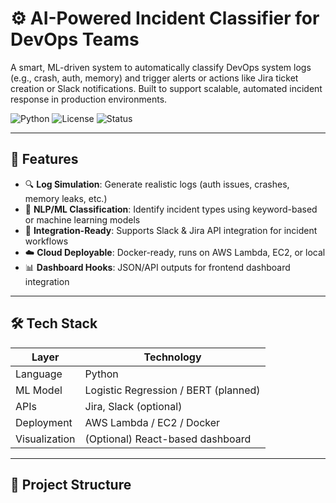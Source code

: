 # ⚙️ AI-Powered Incident Classifier for DevOps Teams

A smart, ML-driven system to automatically classify DevOps system logs (e.g., crash, auth, memory) and trigger alerts or actions like Jira ticket creation or Slack notifications. Built to support scalable, automated incident response in production environments.

![Python](https://img.shields.io/badge/Python-3.9+-blue.svg)
![License](https://img.shields.io/badge/license-MIT-green)
![Status](https://img.shields.io/badge/status-active-success)

---

## 🚀 Features

- 🔍 **Log Simulation**: Generate realistic logs (auth issues, crashes, memory leaks, etc.)
- 🤖 **NLP/ML Classification**: Identify incident types using keyword-based or machine learning models
- 🔗 **Integration-Ready**: Supports Slack & Jira API integration for incident workflows
- ☁️ **Cloud Deployable**: Docker-ready, runs on AWS Lambda, EC2, or local
- 📊 **Dashboard Hooks**: JSON/API outputs for frontend dashboard integration

---

## 🛠️ Tech Stack

| Layer         | Technology |
|---------------|------------|
| Language      | Python     |
| ML Model      | Logistic Regression / BERT (planned) |
| APIs          | Jira, Slack (optional) |
| Deployment    | AWS Lambda / EC2 / Docker |
| Visualization | (Optional) React-based dashboard |

---

## 📂 Project Structure

